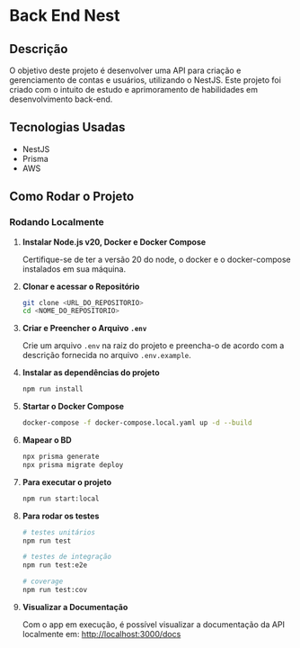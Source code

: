 # Back End Nest

## Descrição

O objetivo deste projeto é desenvolver uma API para criação e gerenciamento de contas e usuários, utilizando o NestJS. Este projeto foi criado com o intuito de estudo e aprimoramento de habilidades em desenvolvimento back-end.

## Tecnologias Usadas

- NestJS
- Prisma
- AWS

## Como Rodar o Projeto

### Rodando Localmente

1. **Instalar Node.js v20, Docker e Docker Compose**

   Certifique-se de ter a versão 20 do node, o docker e o docker-compose instalados em sua máquina.

2. **Clonar e acessar o Repositório**

   ```bash
   git clone <URL_DO_REPOSITORIO>
   cd <NOME_DO_REPOSITORIO>
   ```

3. **Criar e Preencher o Arquivo `.env`**

   Crie um arquivo `.env` na raiz do projeto e preencha-o de acordo com a descrição fornecida no arquivo `.env.example`.

4. **Instalar as dependências do projeto**

   ```bash
   npm run install
   ```

5. **Startar o Docker Compose**

   ```bash
   docker-compose -f docker-compose.local.yaml up -d --build
   ```

6. **Mapear o BD**

    ```bash
    npx prisma generate
    npx prisma migrate deploy
    ```

7. **Para executar o projeto**

    ```bash
    npm run start:local
    ```

8. **Para rodar os testes**

   ```bash
   # testes unitários
   npm run test

   # testes de integração
   npm run test:e2e

   # coverage
   npm run test:cov
   ```

9. **Visualizar a Documentação**

   Com o app em execução, é possível visualizar a documentação da API localmente em: [http://localhost:3000/docs](http://localhost:3000/docs)

